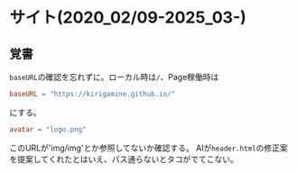 # サイト(2020_02/09-2025_03-)
## 覚書
`baseURL`の確認を忘れずに。ローカル時は`/`、Page稼働時は
```config.toml
baseURL = "https://kirigamine.github.io/"
```
にする。

```config.toml
avatar = "logo.png"
```
このURLが'img/img'とか参照してないか確認する。
AIが`header.html`の修正案を提案してくれたとはいえ、パス通らないとタコがでてこない。